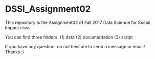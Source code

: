 # DSSI_Assignment02
This repository is the Assignment02 of Fall 2017 Data Science for Social Impact class.

You can find three folders:
(1) data
(2) documentation
(3) script

If you have any question, do not hesitate to send a message or email! Thanks :)
